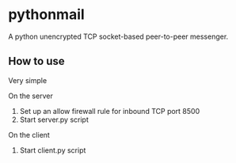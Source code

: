 # pythonmail

A python unencrypted TCP socket-based peer-to-peer messenger.

## How to use

Very simple

On the server 
1. Set up an allow firewall rule for inbound TCP port 8500
2. Start server.py script

On the client
1. Start client.py script
